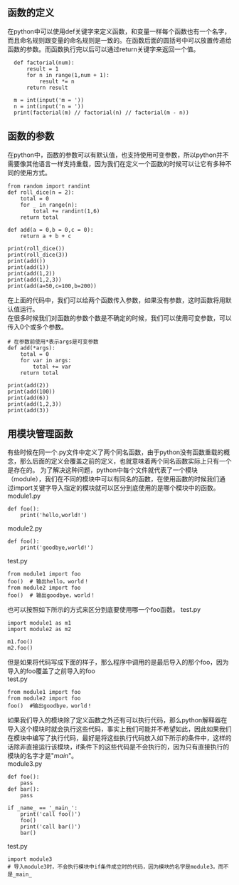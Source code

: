 ## 函数的定义  
  在python中可以使用def关键字来定义函数，和变量一样每个函数也有一个名字，而且命名规则跟变量的命名规则是一致的。在函数后面的圆括号中可以放置传递给函数的参数。而函数执行完以后可以通过return关键字来返回一个值。
  
      def factorial(num):  
          result = 1  
          for n in range(1,num + 1):  
              result *= n  
          return result  

      m = int(input('m = '))  
      n = int(input('n = '))  
      print(factorial(m) // factorial(n) // factorial(m - n))    

## 函数的参数
  在python中，函数的参数可以有默认值，也支持使用可变参数，所以python并不需要像其他语言一样支持重载，因为我们在定义一个函数的时候可以让它有多种不同的使用方式。
    
    from random import randint
    def roll_dice(n = 2):
        total = 0
        for _ in range(n):
            total += randint(1,6)
        return total

    def add(a = 0,b = 0,c = 0):
        return a + b + c

    print(roll_dice())
    print(roll_dice(3))
    print(add())
    print(add(1))
    print(add(1,2))
    print(add(1,2,3))
    print(add(a=50,c=100,b=200))
    
  在上面的代码中，我们可以给两个函数传入参数，如果没有参数，这时函数将用默认值运行。  
  在很多时候我们对函数的参数个数是不确定的时候，我们可以使用可变参数，可以传入0个或多个参数。
  
    # 在参数前使用*表示args是可变参数
    def add(*args):
        total = 0
        for var in args:
            total += var
        return total

    print(add(2))
    print(add(100))
    print(add(6))
    print(add(1,2,3))
    print(add(3))

## 用模块管理函数
  有些时候在同一个.py文件中定义了两个同名函数，由于python没有函数重载的概念，那么后面的定义会覆盖之前的定义，也就意味着两个同名函数实际上只有一个是存在的。
  为了解决这种问题，python中每个文件就代表了一个模块（module），我们在不同的模块中可以有同名的函数，在使用函数的时候我们通过import关键字导入指定的模块就可以区分到底使用的是哪个模块中的函数。   
  module1.py
  
    def foo():
        print('hello,world!')
  
  module2.py
    
    def foo():
        print('goodbye,world!')

  test.py
  
    from module1 import foo
    foo()  # 输出hello，world！
    from module2 import foo
    foo()  # 输出goodbye，world！
  
  也可以按照如下所示的方式来区分到底要使用哪一个foo函数。
  test.py
  
    import module1 as m1
    import module2 as m2
    
    m1.foo()
    m2.foo()
  
  但是如果将代码写成下面的样子，那么程序中调用的是最后导入的那个foo，因为导入的foo覆盖了之前导入的foo  
  test.py
  
    from module1 import foo
    from module2 import foo
    foo()  #输出goodbye，world！
  
  如果我们导入的模块除了定义函数之外还有可以执行代码，那么python解释器在导入这个模块时就会执行这些代码，事实上我们可能并不希望如此，因此如果我们在模块中编写了执行代码，最好是将这些执行代码放入如下所示的条件中，这样的话除非直接运行该模块，if条件下的这些代码是不会执行的，因为只有直接执行的模块的名字才是"_main_"。  
  module3.py
    
    def foo():
        pass
    def bar():
        pass

    if _name_ == '_main_':
        print('call foo()')
        foo()
        print('call bar()')
        bar()
  
  test.py
  
    import module3 
    # 导入module3时，不会执行模块中if条件成立时的代码，因为模块的名字是module3，而不是_main_
  
